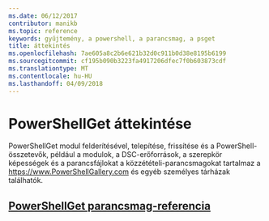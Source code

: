 ```yaml
---
ms.date: 06/12/2017
contributor: manikb
ms.topic: reference
keywords: gyűjtemény, a powershell, a parancsmag, a psget
title: áttekintés
ms.openlocfilehash: 7ae605a8c2b6e621b32d0c911b0d38e8195b6199
ms.sourcegitcommit: cf195b090b3223fa4917206dfec7f0b603873cdf
ms.translationtype: MT
ms.contentlocale: hu-HU
ms.lasthandoff: 04/09/2018
---
```

# <a name="powershellget-overview"></a>PowerShellGet áttekintése

PowerShellGet modul felderítésével, telepítése, frissítése és a PowerShell-összetevők, például a modulok, a DSC-erőforrások, a szerepkör képességek és a parancsfájlokat a közzétételi-parancsmagokat tartalmaz a https://www.PowerShellGallery.com és egyéb személyes tárházak találhatók.

## <a name="powershellget-cmdlet-referencepsgetcmdletsreferencemd"></a>[PowerShellGet parancsmag-referencia](./psget_cmdlets_reference.md)